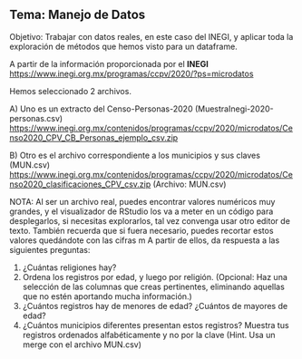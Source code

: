 ## Tema: Manejo de Datos

Objetivo: Trabajar con datos reales, en este caso del INEGI, y aplicar toda la exploración de métodos que hemos visto para un dataframe.

A partir de la información proporcionada por el **INEGI**<br>
https://www.inegi.org.mx/programas/ccpv/2020/?ps=microdatos

Hemos seleccionado 2 archivos.

A) Uno es un extracto del Censo-Personas-2020  (MuestraInegi-2020-personas.csv)<br>
https://www.inegi.org.mx/contenidos/programas/ccpv/2020/microdatos/Censo2020_CPV_CB_Personas_ejemplo_csv.zip

B) Otro es el archivo correspondiente a los municipios y sus claves  (MUN.csv)<br>
https://www.inegi.org.mx/contenidos/programas/ccpv/2020/microdatos/Censo2020_clasificaciones_CPV_csv.zip
(Archivo: MUN.csv)<br>

NOTA: Al ser un archivo real, puedes encontrar valores numéricos muy grandes, y el visualizador de RStudio los va a meter en un código para desplegarlos, si necesitas explorarlos, tal vez convenga usar otro editor de texto. También recuerda que si fuera necesario, puedes recortar estos valores quedándote con las cifras m
A partir de ellos, da respuesta a las siguientes preguntas:
1. ¿Cuántas religiones hay?
2. Ordena los registros por edad, y luego por religión. (Opcional: Haz una selección de las columnas que creas pertinentes, eliminando aquellas que no estén aportando mucha información.)
3. ¿Cuántos registros hay de menores de edad? ¿Cuántos de mayores de edad?
4. ¿Cuántos municipios diferentes presentan estos registros?  Muestra tus registros ordenados alfabéticamente y no por la clave 
(Hint. Usa un merge con el archivo MUN.csv)
